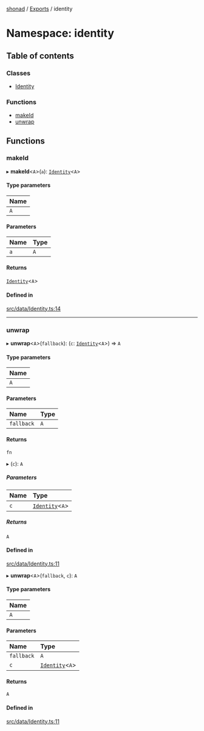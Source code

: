 [shonad](../README.md) / [Exports](../modules.md) / identity

# Namespace: identity

## Table of contents

### Classes

- [Identity](../classes/identity.Identity.md)

### Functions

- [makeId](identity.md#makeid)
- [unwrap](identity.md#unwrap)

## Functions

### makeId

▸ **makeId**<`A`\>(`a`): [`Identity`](../classes/identity.Identity.md)<`A`\>

#### Type parameters

| Name |
| :------ |
| `A` |

#### Parameters

| Name | Type |
| :------ | :------ |
| `a` | `A` |

#### Returns

[`Identity`](../classes/identity.Identity.md)<`A`\>

#### Defined in

[src/data/Identity.ts:14](https://github.com/jonlaing/shonad/blob/49f7c8a/src/data/Identity.ts#L14)

___

### unwrap

▸ **unwrap**<`A`\>(`fallback`): (`c`: [`Identity`](../classes/identity.Identity.md)<`A`\>) => `A`

#### Type parameters

| Name |
| :------ |
| `A` |

#### Parameters

| Name | Type |
| :------ | :------ |
| `fallback` | `A` |

#### Returns

`fn`

▸ (`c`): `A`

##### Parameters

| Name | Type |
| :------ | :------ |
| `c` | [`Identity`](../classes/identity.Identity.md)<`A`\> |

##### Returns

`A`

#### Defined in

[src/data/Identity.ts:11](https://github.com/jonlaing/shonad/blob/49f7c8a/src/data/Identity.ts#L11)

▸ **unwrap**<`A`\>(`fallback`, `c`): `A`

#### Type parameters

| Name |
| :------ |
| `A` |

#### Parameters

| Name | Type |
| :------ | :------ |
| `fallback` | `A` |
| `c` | [`Identity`](../classes/identity.Identity.md)<`A`\> |

#### Returns

`A`

#### Defined in

[src/data/Identity.ts:11](https://github.com/jonlaing/shonad/blob/49f7c8a/src/data/Identity.ts#L11)
